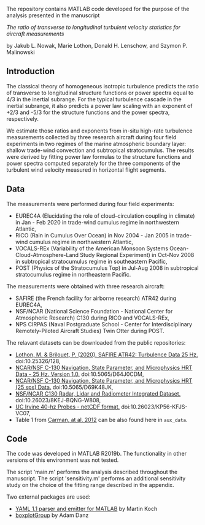 The repository contains MATLAB code developed for the purpose of the analysis presented in the manuscript

*The ratio of transverse to longitudinal turbulent velocity statistics for aircraft measurements*

by Jakub L. Nowak, Marie Lothon, Donald H. Lenschow, and Szymon P. Malinowski


## Introduction

The classical theory of homogeneous isotropic turbulence predicts the ratio of transverse to longitudinal structure functions or power spectra equal to 4/3 in the inertial subrange. For the typical turbulence cascade in the inertial subrange, it also predicts a power law scaling with an exponent of +2/3 and -5/3 for the structure functions and the power spectra, respectively.

We estimate those ratios and exponents from in-situ high-rate turbulence measurements collected by three research aircraft during four field experiments in two regimes of the marine atmospheric boundary layer: shallow trade-wind convection and subtropical stratocumulus. The results were derived by fitting power law formulas to the structure functions and power spectra computed separately for the three components of the turbulent wind velocity measured in horizontal flight segments.


## Data

The measurements were performed during four field experiments:
- EUREC4A (Elucidating the role of cloud–circulation coupling in climate) in Jan - Feb 2020 in trade-wind cumulus regime in northwestern Atlantic,
- RICO (Rain in Cumulus Over Ocean) in Nov 2004 - Jan 2005 in trade-wind cumulus regime in northwestern Atlantic,
- VOCALS-REx (Variability of the American Monsoon Systems Ocean-Cloud-Atmosphere-Land Study Regional Experiment) in Oct-Nov 2008 in subtropical stratocumulus regime in southeastern Pacific,
- POST (Physics of the Stratocumulus Top) in Jul-Aug 2008 in subtropical stratocumulus regime in northeastern Pacific.

The measurements were obtained with three research aircraft:
- SAFIRE (the French facility for airborne research) ATR42 during EUREC4A,
- NSF/NCAR (National Science Foundation - National Center for Atmospheric Research) C130 during RICO and VOCALS-REx,
- NPS CIRPAS (Naval Postgraduate School - Center for Interdisciplinary Remotely-Piloted Aircraft Studies) Twin Otter during POST.

The relavant datasets can be downloaded from the public repositories:
- [Lothon, M. & Brilouet, P. (2020). SAFIRE ATR42: Turbulence Data 25 Hz.](https://observations.ipsl.fr/aeris/eurec4a-data/AIRCRAFT/ATR/SAFIRE-TURB/PROCESSED/) doi:10.25326/128,
- [NCAR/NSF C-130 Navigation, State Parameter, and Microphysics HRT Data - 25 Hz. Version 1.0.](https://data.eol.ucar.edu/dataset/87.049) doi:10.5065/D64J0CDM,
- [NCAR/NSF C-130 Navigation, State Parameter, and Microphysics HRT (25 sps) Data.](https://data.eol.ucar.edu/dataset/89.002) doi:10.5065/D69K48JK,
- [NSF/NCAR C130 Radar, Lidar and Radiometer Integrated Dataset.](https://data.eol.ucar.edu/dataset/89.159) doi:10.26023/8KEJ-BQNG-W808,
- [UC Irvine 40-hz Probes - netCDF format.](https://data.eol.ucar.edu/dataset/111.033) doi:10.26023/KP56-KFJS-VC07,
- Table 1 from [Carman, at al. 2012](https://doi.org/10.5194/acp-12-11135-2012) can be also found here in `aux_data`.


## Code

The code was developed in MATLAB R2019b. The functionality in other versions of this environment was not tested.

The script 'main.m' performs the analysis described throughout the manuscript. The script 'sensitivity.m' performs an additional sensitivity study on the choice of the fitting range described in the appendix.

Two external packages are used:
- [YAML 1.1 parser and emitter for MATLAB](https://www.mathworks.com/matlabcentral/fileexchange/106765-yaml) by Martin Koch
- [boxplotGroup](https://www.mathworks.com/matlabcentral/fileexchange/74437-boxplotgroup) by Adam Danz


